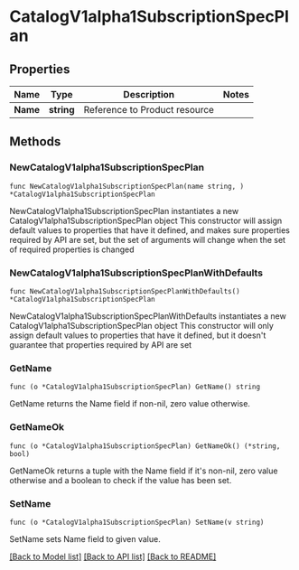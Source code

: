# CatalogV1alpha1SubscriptionSpecPlan

## Properties

Name | Type | Description | Notes
------------ | ------------- | ------------- | -------------
**Name** | **string** | Reference to Product resource | 

## Methods

### NewCatalogV1alpha1SubscriptionSpecPlan

`func NewCatalogV1alpha1SubscriptionSpecPlan(name string, ) *CatalogV1alpha1SubscriptionSpecPlan`

NewCatalogV1alpha1SubscriptionSpecPlan instantiates a new CatalogV1alpha1SubscriptionSpecPlan object
This constructor will assign default values to properties that have it defined,
and makes sure properties required by API are set, but the set of arguments
will change when the set of required properties is changed

### NewCatalogV1alpha1SubscriptionSpecPlanWithDefaults

`func NewCatalogV1alpha1SubscriptionSpecPlanWithDefaults() *CatalogV1alpha1SubscriptionSpecPlan`

NewCatalogV1alpha1SubscriptionSpecPlanWithDefaults instantiates a new CatalogV1alpha1SubscriptionSpecPlan object
This constructor will only assign default values to properties that have it defined,
but it doesn't guarantee that properties required by API are set

### GetName

`func (o *CatalogV1alpha1SubscriptionSpecPlan) GetName() string`

GetName returns the Name field if non-nil, zero value otherwise.

### GetNameOk

`func (o *CatalogV1alpha1SubscriptionSpecPlan) GetNameOk() (*string, bool)`

GetNameOk returns a tuple with the Name field if it's non-nil, zero value otherwise
and a boolean to check if the value has been set.

### SetName

`func (o *CatalogV1alpha1SubscriptionSpecPlan) SetName(v string)`

SetName sets Name field to given value.



[[Back to Model list]](../README.md#documentation-for-models) [[Back to API list]](../README.md#documentation-for-api-endpoints) [[Back to README]](../README.md)


